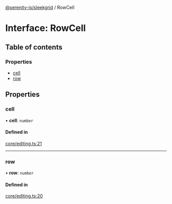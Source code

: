 [@serenity-is/sleekgrid](../README.md) / RowCell

# Interface: RowCell

## Table of contents

### Properties

- [cell](RowCell.md#cell)
- [row](RowCell.md#row)

## Properties

### cell

• **cell**: `number`

#### Defined in

[core/editing.ts:21](https://github.com/serenity-is/sleekgrid/blob/master/src/core/editing.ts#line&#x3D;21)

___

### row

• **row**: `number`

#### Defined in

[core/editing.ts:20](https://github.com/serenity-is/sleekgrid/blob/master/src/core/editing.ts#line&#x3D;20)
